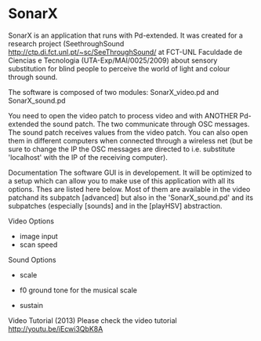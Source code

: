SonarX
======

SonarX is an application that runs with Pd-extended. It was created for a research project (SeethroughSound http://ctp.di.fct.unl.pt/~sc/SeeThroughSound/ at FCT-UNL Faculdade de Ciencias e Tecnologia (UTA-Exp/MAI/0025/2009) about sensory substitution for blind people to perceive the world of light and colour through sound.

The software is composed of two modules:
SonarX_video.pd and 
SonarX_sound.pd

You need to open the video patch to process video and with ANOTHER Pd-extended the sound patch. The two communicate through OSC messages. The sound patch receives values from the video patch. You can also open them in different computers when connected through a wireless net (but be sure to change the IP the OSC messages are directed to i.e. substitute 'localhost' with the IP of the receiving computer).

Documentation
The software GUI is in developement. It will be optimized to a setup which can allow you to make use of this application with all its options. Thes are listed here below. Most of them are available in the video patchand its subpatch [advanced] but also in the 'SonarX_sound.pd' and its subpatches (especially [sounds] and in the [playHSV] abstraction.


Video Options
- image input
- scan speed

Sound Options
- scale
- f0 ground tone for the musical scale

- sustain

Video Tutorial (2013)
Please check the video tutorial 
http://youtu.be/iEcwi3QbK8A
